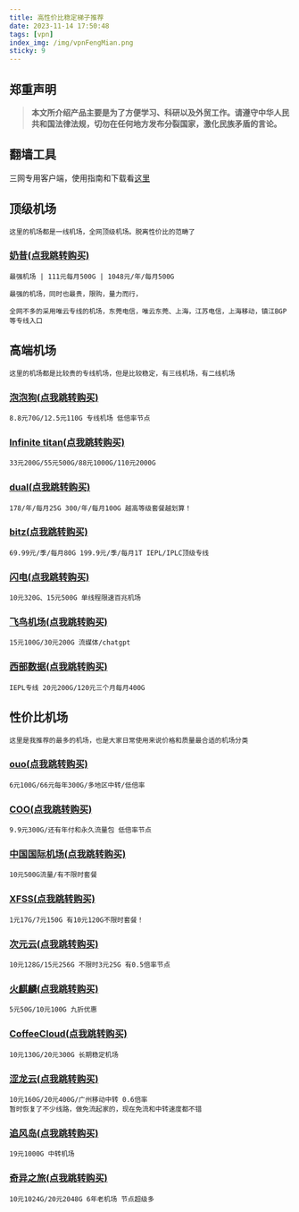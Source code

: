 ```yaml
---
title: 高性价比稳定梯子推荐
date: 2023-11-14 17:50:48
tags: [vpn]
index_img: /img/vpnFengMian.png
sticky: 9
---
```

## 郑重声明
> **本文所介绍产品主要是为了方便学习、科研以及外贸工作。请遵守中华人民共和国法律法规，切勿在任何地方发布分裂国家，激化民族矛盾的言论。**



## 翻墙工具
三网专用客户端，使用指南和下载看[这里](https://www.helptally.com/)


## 顶级机场
    这里的机场都是一线机场，全网顶级机场。脱离性价比的范畴了
### [奶昔(点我跳转购买)](https://nxboom.com/signupbyemail.aspx?MemberCode=eb16ec7b409644d58cbb00e466f6e60920231115103219)
    最强机场 | 111元每月500G | 1048元/年/每月500G

    最强的机场，同时也最贵，限购，量力而行，

    全网不多的采用唯云专线的机场，东莞电信，唯云东莞、上海，江苏电信，上海移动，镇江BGP等专线入口

## 高端机场
    这里的机场都是比较贵的专线机场，但是比较稳定，有三线机场，有二线机场  

### [泡泡狗(点我跳转购买)](https://iepl.io/#/register?code=HcSaDpBw)
    8.8元70G/12.5元110G 专线机场 低倍率节点

### [Infinite titan(点我跳转购买)](https://eleme.pro/auth/register?code=EqmJD7uDE7)
    33元200G/55元500G/88元1000G/110元2000G

### [dual(点我跳转购买)](https://dashsrc.dualnet.io/#/register?code=4sDTnoRf)
    178/年/每月25G 300/年/每月100G 越高等级套餐越划算！

### [bitz(点我跳转购买)](https://as.getbitzapp.com/#/register?code=wCwPCKtB)
    69.99元/季/每月80G 199.9元/季/每月1T IEPL/IPLC顶级专线

### [闪电(点我跳转购买)](https://58sd.net/#/register?code=BGS9BGTW)
    10元320G、15元500G 单线程限速百兆机场

### [飞鸟机场(点我跳转购买)](https://fbaff01.flyb-aff01.com/auth/register?code=AbSi)
    15元100G/30元200G 流媒体/chatgpt

### [西部数据(点我跳转购买)](https://fuqing.ch/aff.php?aff=5732)
    IEPL专线 20元200G/120元三个月每月400G

## 性价比机场
    这里是我推荐的最多的机场，也是大家日常使用来说价格和质量最合适的机场分类


### [ouo(点我跳转购买)](https://ouonetwork.b-cdn.net/reguser?aff=zcRMWT6C)
    6元100G/66元每年300G/多地区中转/低倍率

### [COO(点我跳转购买)](https://web.coo.wiki/#/register?code=gS3OLmaI)
    9.9元300G/还有年付和永久流量包 低倍率节点

### [中国国际机场(点我跳转购买)](https://wget.moe#/register?code=XjkHU7SW)
    10元500G流量/有不限时套餐

### [XFSS(点我跳转购买)](https://xfltd.org/#/register?code=8qca1mJ1)
    1元17G/7元150G 有10元120G不限时套餐！

### [次元云(点我跳转购买)](https://ciyy.cc/index.php#/register?code=xVJrDyXw)
    10元128G/15元256G 不限时3元25G 有0.5倍率节点

### [火麒麟(点我跳转购买)](https://www.okyrin.com/#/register?code=gQD2TPsF)
    5元50G/10元100G 九折优惠

### [CoffeeCloud(点我跳转购买)](https://portal.coffeecloud.top/#/register?code=582od6nl)
    10元130G/20元300G 长期稳定机场

### [涩龙云(点我跳转购买)](https://www.selom.xyz/#/register?code=pfjHBzJT)
    10元160G/20元400G/广州移动中转 0.6倍率
    暂时恢复了不少线路，做免流起家的，现在免流和中转速度都不错

### [追风岛(点我跳转购买)](https://www.zhuifengdao.org/auth/register?code=0VK7)
    19元1000G 中转机场

### [奇异之旅(点我跳转购买)](https://www.q1cloud.me/aff.php?aff=12988)
    10元1024G/20元2048G 6年老机场 节点超级多


